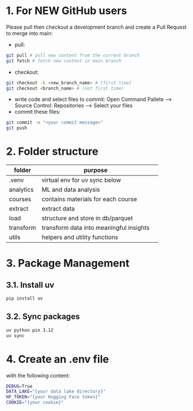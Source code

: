 # 1. For NEW GitHub users

Please pull then checkout a development branch and create a Pull Request to merge into main:

- pull:
```sh
git pull # pull new content from the current branch
git fetch # fetch new content in main branch
```

- checkout:
```sh
git checkout -b <new_branch_name> # (first time)
git checkout <branch_name> # (not first time)
```

- write code and select files to commit: Open Command Pallete --> Source Control: Repositories --> Select your files
- commit these files:

```sh
git commit -m "<your commit message>"
git push
```

# 2. Folder structure

| folder    | purpose                                 |     |
| --------- | --------------------------------------- | --- |
| .venv     | virtual env for uv sync below           |     |
| analytics | ML and data analysis                    |     |
| courses   | contains materials for each course      |     |
| extract   | extract data                            |     |
| load      | structure and store in db/parquet       |     |
| transform | transform data into meaningful insights |     |
| utils     | helpers and utility functions           |     |

# 3. Package Management

## 3.1. Install uv

```sh
pip install uv 
```

## 3.2. Sync packages

```sh
uv python pin 3.12
uv sync
```

# 4. Create an .env file

with the following content:

```zsh
DEBUG=True
DATA_LAKE="{your data lake directory}"
HF_TOKEN="{your Hugging Face token}"
COOKIE="{your cookie}"
```
